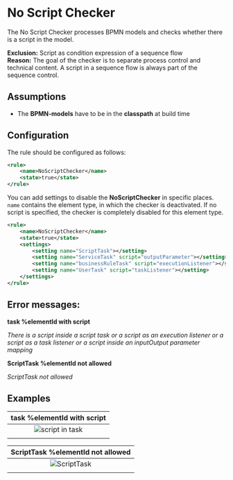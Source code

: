 No Script Checker
================================= 
The No Script Checker processes BPMN models and checks whether there is a script in the model.

**Exclusion:** 	Script as condition expression of a sequence flow  
**Reason:** The goal of the checker is to separate process control and technical content. A script in a sequence flow is always part of the sequence control.


## Assumptions
- The **BPMN-models** have to be in the **classpath** at build time

## Configuration
The rule should be configured as follows:
```xml
<rule>
	<name>NoScriptChecker</name>
	<state>true</state>
</rule>

```

You can add settings to disable the **NoScriptChecker** in specific places. 
`name` contains the element type, in which the checker is deactivated.
If no script is specified, the checker is completely disabled for this element type.

``` xml
<rule>
	<name>NoScriptChecker</name>
	<state>true</state>
	<settings>
		<setting name="ScriptTask"></setting>
		<setting name="ServiceTask" script="outputParameter"></setting>
		<setting name="businessRuleTask" script="executionListener"></setting>
		<setting name="UserTask" script="taskListener"></setting>
	</settings>
</rule>
```

## Error messages:
**task %elementId with script**

_There is a script inside a script task or a script as an execution listener or a script as a task listener or a script inside an inputOutput parameter mapping_


**ScriptTask %elementId not allowed**

_ScriptTask not allowed_

## Examples

| **task %elementId with script**                                                                        | 
|:------------------------------------------------------------------------------------------------------:| 
|![script in task](img/NoScriptChecker_task.PNG "There is a script inside a script task or a script as an execution listener or a script as a task listener or a script inside an inputOutput parameter mapping")    |
| |

| **ScriptTask %elementId not allowed**                                                |
|:------------------------------------------------------------------------------------------------------:| 
![ScriptTask](img/NoScriptChecker_scripttask.PNG "ScriptTask not allowed")      |
| |
